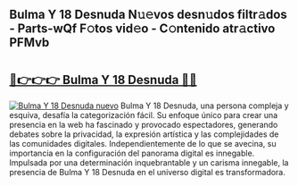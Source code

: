 ## Bulma Y 18 Desnuda N𝚞𝚎vos desn𝚞dos filtr𝚊dos - Parts-wQf F𝚘tos vid𝚎o - C𝚘ntenido atr𝚊ctivo PFMvb

# <h2><a href="http://mb4nf2.tromn.icu/?c=Bulma+Y+18+Desnuda">🔗👉👉👉 Bulma Y 18 Desnuda 🔗🔗</a></h2>

[![Bulma Y 18 Desnuda nuevo](https://i.imgur.com/pEAQMta.gif)](http://mb4nf2.tromn.icu/?c=Bulma+Y+18+Desnuda)
Bulma Y 18 Desnuda, una persona compleja y esquiva, desafía la categorización fácil. Su enfoque único para crear una presencia en la web ha fascinado y provocado espectadores, generando debates sobre la privacidad, la expresión artística y las complejidades de las comunidades digitales. Independientemente de lo que se avecina, su importancia en la configuración del panorama digital es innegable. Impulsada por una determinación inquebrantable y un carisma innegable, la presencia de Bulma Y 18 Desnuda en el universo digital es transformadora.
